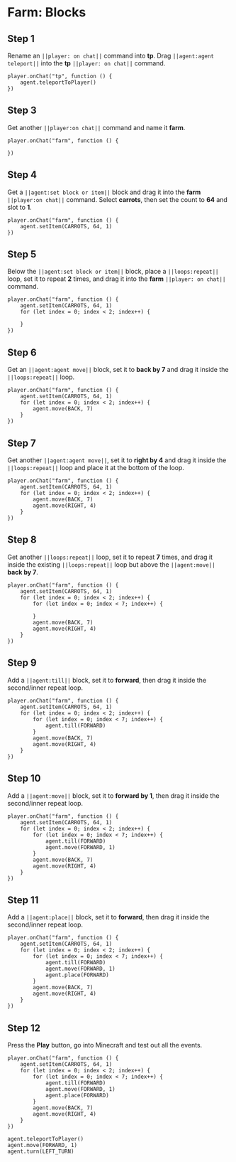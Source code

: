 # Farm: Blocks

## Step 1
Rename an ``||player: on chat||`` command into **tp**. Drag ``||agent:agent teleport||`` into the **tp** ``||player: on chat||`` command.

```blocks
player.onChat("tp", function () {
    agent.teleportToPlayer()
})
```

## Step 3

Get another ``||player:on chat||`` command and name it **farm**.

```blocks
player.onChat("farm", function () { 
 
}) 
```

## Step 4
Get a ``||agent:set block or item||`` block and drag it into the **farm** ``||player:on chat||`` command. Select **carrots**, then set the count to **64** and slot to **1**.

```blocks
player.onChat("farm", function () { 
    agent.setItem(CARROTS, 64, 1) 
}) 
```

## Step 5
Below the ``||agent:set block or item||`` block, place a ``||loops:repeat||`` loop, set it to repeat **2** times, and drag it into the **farm** ``||player: on chat||`` command.

```blocks
player.onChat("farm", function () { 
    agent.setItem(CARROTS, 64, 1) 
    for (let index = 0; index < 2; index++) { 
      
    } 
}) 
```

## Step 6
Get an ``||agent:agent move||`` block, set it to **back by 7** and drag it inside the ``||loops:repeat||`` loop.

```blocks
player.onChat("farm", function () { 
    agent.setItem(CARROTS, 64, 1) 
    for (let index = 0; index < 2; index++) { 
        agent.move(BACK, 7) 
    } 
}) 
```

## Step 7
Get another ``||agent:agent move||``, set it to **right by 4** and drag it inside the ``||loops:repeat||`` loop and place it at the bottom of the loop.

```blocks
player.onChat("farm", function () { 
    agent.setItem(CARROTS, 64, 1) 
    for (let index = 0; index < 2; index++) { 
        agent.move(BACK, 7) 
        agent.move(RIGHT, 4) 
    } 
}) 
```

## Step 8
Get another ``||loops:repeat||`` loop, set it to repeat **7** times, and drag it inside the existing ``||loops:repeat||`` loop but above the ``||agent:move||`` **back by 7**.

```blocks
player.onChat("farm", function () { 
    agent.setItem(CARROTS, 64, 1) 
    for (let index = 0; index < 2; index++) { 
        for (let index = 0; index < 7; index++) { 
          
        } 
        agent.move(BACK, 7) 
        agent.move(RIGHT, 4) 
    } 
}) 
```

## Step 9
Add a ``||agent:till||`` block, set it to **forward**, then drag it inside the second/inner repeat loop.  

```blocks
player.onChat("farm", function () { 
    agent.setItem(CARROTS, 64, 1) 
    for (let index = 0; index < 2; index++) { 
        for (let index = 0; index < 7; index++) { 
            agent.till(FORWARD) 
        } 
        agent.move(BACK, 7) 
        agent.move(RIGHT, 4) 
    } 
}) 
```

## Step 10
Add a ``||agent:move||`` block, set it to **forward by 1**, then drag it inside the second/inner repeat loop.

```blocks
player.onChat("farm", function () { 
    agent.setItem(CARROTS, 64, 1) 
    for (let index = 0; index < 2; index++) { 
        for (let index = 0; index < 7; index++) { 
            agent.till(FORWARD) 
            agent.move(FORWARD, 1) 
        } 
        agent.move(BACK, 7) 
        agent.move(RIGHT, 4) 
    } 
}) 
```

## Step 11
Add a ``||agent:place||`` block, set it to **forward**, then drag it inside the second/inner repeat loop.

```blocks
player.onChat("farm", function () {
    agent.setItem(CARROTS, 64, 1)
    for (let index = 0; index < 2; index++) {
        for (let index = 0; index < 7; index++) {
            agent.till(FORWARD)
            agent.move(FORWARD, 1)
            agent.place(FORWARD)
        }
        agent.move(BACK, 7)
        agent.move(RIGHT, 4)
    }
})
```

## Step 12
Press the **Play** button, go into Minecraft and test out all the events.

```blocks
player.onChat("farm", function () {
    agent.setItem(CARROTS, 64, 1)
    for (let index = 0; index < 2; index++) {
        for (let index = 0; index < 7; index++) {
            agent.till(FORWARD)
            agent.move(FORWARD, 1)
            agent.place(FORWARD)
        }
        agent.move(BACK, 7)
        agent.move(RIGHT, 4)
    }
})
```

```ghost
agent.teleportToPlayer()
agent.move(FORWARD, 1)
agent.turn(LEFT_TURN)
```
